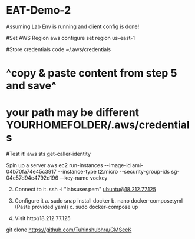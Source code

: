 # EAT-Demo-2

Assuming Lab Env is running and  client config is done!

#Set AWS Region
aws configure set region us-east-1

#Store credentials
code ~/.aws/credentials
# ^copy & paste content from step 5 and save^
# your path may be different YOURHOMEFOLDER/.aws/credentials

#Test it!
aws sts get-caller-identity
 
Spin up a server
aws ec2 run-instances --image-id ami-04b70fa74e45c3917 --instance-type t2.micro --security-group-ids sg-04e57d94c4792d196 --key-name vockey
 
2.   Connect to it.
ssh -i "labsuser.pem" ubuntu@18.212.77.125
 
3. Configure it
a. sudo snap install docker
b. nano docker-compose.yml  (Paste provided yaml)
c. sudo docker-compose up
 
4. Visit http:\\18.212.77.125

git clone https://github.com/Tuhinshubhra/CMSeeK
